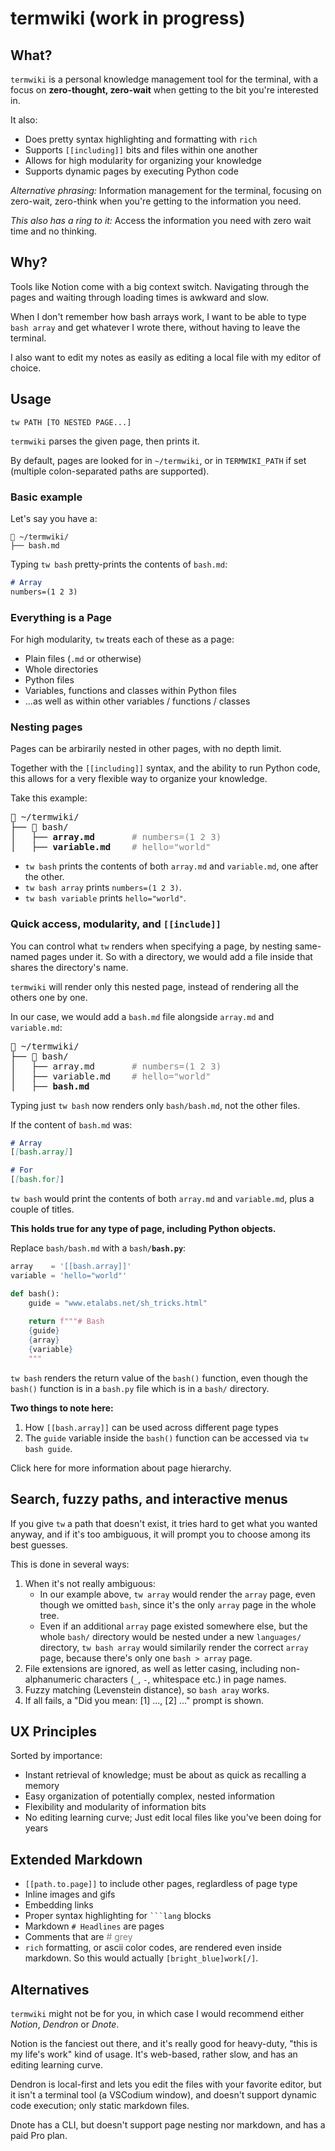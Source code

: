 # termwiki (work in progress)

## What?

`termwiki` is a personal knowledge management tool for the terminal, with a focus on **zero-thought, zero-wait** when getting to the bit you're interested in.

It also:

- Does pretty syntax highlighting and formatting with `rich`
- Supports `[[including]]` bits and files within one another
- Allows for high modularity for organizing your knowledge
- Supports dynamic pages by executing Python code

_Alternative phrasing:_
Information management for the terminal, focusing on zero-wait, zero-think when you're getting to the information you need.

_This also has a ring to it:_
Access the information you need with zero wait time and no thinking.

## Why?

Tools like Notion come with a big context switch. Navigating through the pages and waiting through loading times is awkward and slow.

When I don't remember how bash arrays work, I want to be able to type `bash array` and get whatever I wrote there, without having to leave the terminal.

I also want to edit my notes as easily as editing a local file with my editor of choice.

## Usage

    tw PATH [TO NESTED PAGE...]

`termwiki` parses the given page, then prints it.

By default, pages are looked for in `~/termwiki`, or in `TERMWIKI_PATH` if set (multiple colon-separated paths are supported).

### Basic example

Let's say you have a:

    📂 ~/termwiki/
    ├── bash.md

Typing `tw bash` pretty-prints the contents of `bash.md`:

```markdown
# Array
numbers=(1 2 3)
```

### Everything is a Page

For high modularity, `tw` treats each of these as a page:

- Plain files (`.md` or otherwise)
- Whole directories
- Python files
- Variables, functions and classes within Python files
- ...as well as within other variables / functions / classes

### Nesting pages

Pages can be arbirarily nested in other pages, with no depth limit.

Together with the `[[including]]` syntax, and the ability to run Python code, this allows for a very flexible way to organize your knowledge.

Take this example:

<pre>
📂 ~/termwiki/
├── 📂 bash/
│   ├── <b>array.md</b>       <span style="color: grey"># numbers=(1 2 3)</span>
│   ├── <b>variable.md</b>    <span style="color: grey"># hello="world"</span>
</pre>

- `tw bash` prints the contents of both `array.md` and `variable.md`, one after the other.
- `tw bash array` prints `numbers=(1 2 3)`.
- `tw bash variable` prints `hello="world"`.

### Quick access, modularity, and `[[include]]`

You can control what `tw` renders when specifying a page, by nesting same-named pages under it. So with a directory, we would add a file inside that shares the directory's name.

`termwiki` will render only this nested page, instead of rendering all the others one by one.

In our case, we would add a `bash.md` file alongside `array.md` and `variable.md`:

<pre>
📂 ~/termwiki/
├── 📂 bash/
│   ├── array.md       <span style="color: grey"># numbers=(1 2 3)</span>
│   ├── variable.md    <span style="color: grey"># hello="world"</span>
│   ├── <b>bash.md</b>
</pre>

Typing just `tw bash` now renders only `bash/bash.md`, not the other files.

If the content of `bash.md` was:

```markdown
# Array
[[bash.array]]

# For
[[bash.for]]
```

`tw bash` would print the contents of both `array.md` and `variable.md`, plus a couple of titles.

**This holds true for any type of page, including Python objects.**

Replace `bash/bash.md` with a <code>bash/<span style="font-weight: bold">bash.py</span></code>:

```python
array    = '[[bash.array]]'
variable = 'hello="world"'

def bash():
    guide = "www.etalabs.net/sh_tricks.html"
    
    return f"""# Bash
    {guide}
    {array}
    {variable}
    """
```

`tw bash` renders the return value of the `bash()` function, even though the `bash()` function is in a `bash.py` file which is in a `bash/` directory.

**Two things to note here:**

1. How `[[bash.array]]` can be used across different page types
2. The `guide` variable inside the `bash()` function can be accessed via `tw bash guide`.

Click here for more information about page hierarchy.

## Search, fuzzy paths, and interactive menus

If you give `tw` a path that doesn't exist, it tries hard to get what you wanted anyway, and if it's too ambiguous, it will prompt you to choose among its best guesses.

This is done in several ways:

1. When it's not really ambiguous:
    - In our example above, `tw array` would render the `array` page, even though we omitted `bash`, since it's the only `array` page in the whole tree.
    - Even if an additional `array` page existed somewhere else, but the whole `bash/` directory would be nested under a new `languages/` directory, `tw bash array` would similarily render the correct `array` page, because there's only
      one `bash > array` page.
2. File extensions are ignored, as well as letter casing, including non-alphanumeric characters (`_`, `-`, whitespace etc.) in page names.
3. Fuzzy matching (Levenstein distance), so `bash aray` works.
4. If all fails, a "Did you mean: [1] ..., [2] ..." prompt is shown.

## UX Principles

Sorted by importance:

- Instant retrieval of knowledge; must be about as quick as recalling a memory
- Easy organization of potentially complex, nested information
- Flexibility and modularity of information bits
- No editing learning curve; Just edit local files like you've been doing for years

## Extended Markdown

- `[[path.to.page]]` to include other pages, reglardless of page type
- Inline images and gifs
- Embedding links
- Proper syntax highlighting for <code>```lang</code> blocks
- Markdown `# Headlines` are pages
- Comments that are <span style="color: grey"># grey</span>
- `rich` formatting, or ascii color codes, are rendered even inside markdown. So this would actually `[bright_blue]work[/]`. 

## Alternatives

`termwiki` might not be for you, in which case I would recommend either _Notion_, _Dendron_ or _Dnote_.

Notion is the fanciest out there, and it's really good for heavy-duty, "this is my life's work" kind of usage. It's web-based, rather slow, and has an editing learning curve.

Dendron is local-first and lets you edit the files with your favorite editor, but it isn't a terminal tool (a VSCodium window), and doesn't support dynamic code execution; only static markdown files.

Dnote has a CLI, but doesn't support page nesting nor markdown, and has a paid Pro plan.
